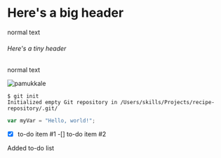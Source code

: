 # Here's a big header
normal text
###### Here's a tiny header
normal text


![pamukkale](https://upload.wikimedia.org/wikipedia/commons/thumb/d/de/Pamukkale_30.jpg/520px-Pamukkale_30.jpg)

```
$ git init
Initialized empty Git repository in /Users/skills/Projects/recipe-repository/.git/
```

``` javascript
var myVar = "Hello, world!";
```
-[x] to-do item #1
-[] to-do item #2


Added to-do list









